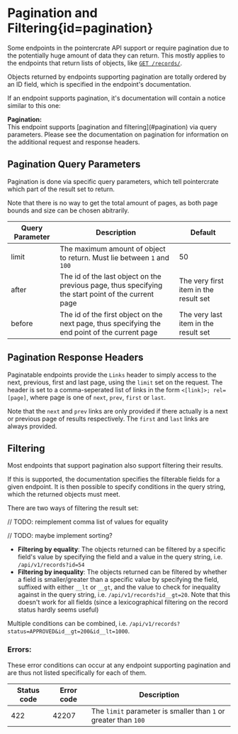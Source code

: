 <div class='panel fade js-scroll-anim' data-anim='fade'>

# Pagination and Filtering{id=pagination}

Some endpoints in the pointercrate API support or require pagination due to the potentially huge amount of data they can return.
This mostly applies to the endpoints that return lists of objects, like [`GET /records/`](/documentation/records/#get-records).

Objects returned by endpoints supporting pagination are totally ordered by an ID field, which is specified in the endpoint's documentation.

If an endpoint supports pagination, it's documentation will contain a notice similar to this one:

<div class='info-green'>
<b>Pagination:</b><br>
This endpoint supports [pagination and filtering](#pagination) via query parameters. Please see the documentation on pagination for information
on the additional request and response headers.
</div>

## Pagination Query Parameters

Pagination is done via specific query parameters, which tell pointercrate which part of the result set to return.

Note that there is no way to get the total amount of pages, as both page bounds and size can be chosen abitrarily.

| Query Parameter | Description                                                                                         | Default                               |
| --------------- | --------------------------------------------------------------------------------------------------- | ------------------------------------- |
| limit           | The maximum amount of object to return. Must lie between `1` and `100`                              | 50                                    |
| after           | The id of the last object on the previous page, thus specifying the start point of the current page | The very first item in the result set |
| before          | The id of the first object on the next page, thus specifying the end point of the current page      | The very last item in the result set  |

## Pagination Response Headers

Paginatable endpoints provide the `Links` header to simply access to the next, previous, first and last page, using the `limit` set on the request.
The header is set to a comma-seperated
list of links in the form `<[link]>; rel=[page]`, where page is one of `next`, `prev`, `first` or `last`.

Note that the `next` and `prev` links are only provided if there actually is a next or previous page of results respectively. The `first` and `last` links are always provided.

## Filtering

Most endpoints that support pagination also support filtering their results.

If this is supported, the documentation specifies the filterable fields for a given endpoint.
It is then possible to specify conditions in the query string, which the returned objects must meet.

There are two ways of filtering the result set:

// TODO: reimplement comma list of values for equality

// TODO: maybe implement sorting?

- **Filtering by equality**: The objects returned can be filtered by a specific field's value by specifying the field and a value in the query string, i.e. `/api/v1/records?id=54`
- **Filtering by inequality**: The objects returned can be filtered by whether a field is smaller/greater than a specific value by specifying the field,
  suffixed with either `__lt` or `__gt`, and the value to check for inequality against in the query string, i.e. `/api/v1/records?id__gt=20`. Note that this doesn't work for all fields (since a lexicographical filtering on the record status hardly seems useful)

Multiple conditions can be combined, i.e. `/api/v1/records?status=APPROVED&id__gt=200&id__lt=1000`.

### Errors:

These error conditions can occur at any endpoint supporting pagination and are thus not listed specifically for each of them.

| Status code | Error code | Description                                                     |
| ----------- | ---------- | --------------------------------------------------------------- |
| 422         | 42207      | The `limit` parameter is smaller than `1` or greater than `100` |

</div>
